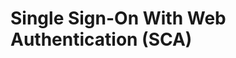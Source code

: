# Single Sign-On With Web Authentication (SCA)

<!-- begin AUTHOR joshis_tweets 05/04/2020 -->
<!-- end -->
